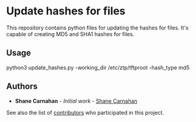 # Update hashes for files
This repository contains python files for updating the hashes for files. 
It's capable of creating MD5 and SHA1 hashes for files.

## Usage
python3 update_hashes.py -working_dir /etc/ztp/tftproot -hash_type md5

## Authors

* **Shane Carnahan** - *Initial work* - [Shane Carnahan](https://github.com/scarnahan1)

See also the list of [contributors](https://github.com/scarnahan1/The-Extractor/contributors) who participated in this project.